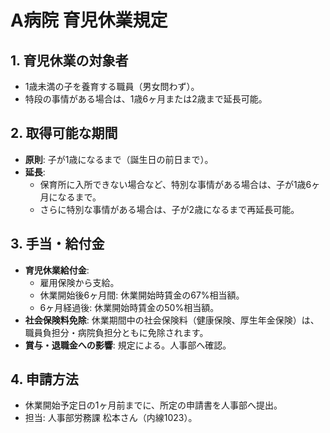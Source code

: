 # A病院 育児休業規定

## 1. 育児休業の対象者
- 1歳未満の子を養育する職員（男女問わず）。
- 特段の事情がある場合は、1歳6ヶ月または2歳まで延長可能。

## 2. 取得可能な期間
- **原則**: 子が1歳になるまで（誕生日の前日まで）。
- **延長**:
    - 保育所に入所できない場合など、特別な事情がある場合は、子が1歳6ヶ月になるまで。
    - さらに特別な事情がある場合は、子が2歳になるまで再延長可能。

## 3. 手当・給付金
- **育児休業給付金**:
    - 雇用保険から支給。
    - 休業開始後6ヶ月間: 休業開始時賃金の67%相当額。
    - 6ヶ月経過後: 休業開始時賃金の50%相当額。
- **社会保険料免除**: 休業期間中の社会保険料（健康保険、厚生年金保険）は、職員負担分・病院負担分ともに免除されます。
- **賞与・退職金への影響**: 規定による。人事部へ確認。

## 4. 申請方法
- 休業開始予定日の1ヶ月前までに、所定の申請書を人事部へ提出。
- 担当: 人事部労務課 松本さん（内線1023）。